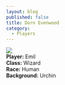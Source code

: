 ```yaml
---
layout: blog
published: false
title: Dorn Evenwood
category:
  - Players
---
```

![](https://s-media-cache-ak0.pinimg.com/736x/5f/83/0b/5f830bc2c96a1341006af5e8f8c5ab33.jpg)  
**Player:** Emil  
**Class:** Wizard  
**Race:** Human  
**Background:** Urchin  
